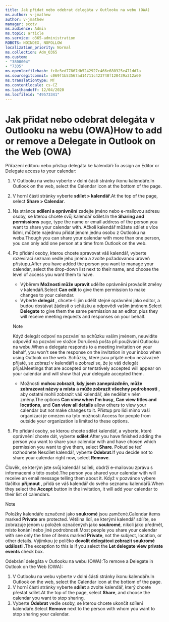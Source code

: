 ```yaml
---
title: Jak přidat nebo odebrat delegáta v Outlooku na webu (OWA)
ms.author: v-jmathew
author: v-jmathew
manager: scotv
ms.audience: Admin
ms.topic: article
ms.service: o365-administration
ROBOTS: NOINDEX, NOFOLLOW
localization_priority: Normal
ms.collection: Adm_O365
ms.custom:
- "3800004"
- "7335"
ms.openlocfilehash: fc8e3ed77867db5242927c466e680325e471dd7a
ms.sourcegitcommit: c069f1b53567ad14711c423740f120439a312a60
ms.translationtype: MT
ms.contentlocale: cs-CZ
ms.lasthandoff: 12/04/2020
ms.locfileid: "49573341"
---
```

# <a name="how-to-add-or-remove-a-delegate-in-outlook-on-the-web-owa"></a><span data-ttu-id="2ce10-102">Jak přidat nebo odebrat delegáta v Outlooku na webu (OWA)</span><span class="sxs-lookup"><span data-stu-id="2ce10-102">How to add or remove a Delegate in Outlook on the Web (OWA)</span></span>

<span data-ttu-id="2ce10-103">Přiřazení editoru nebo přístup delegáta ke kalendáři:</span><span class="sxs-lookup"><span data-stu-id="2ce10-103">To assign an Editor or Delegate access to your calendar:</span></span>

1. <span data-ttu-id="2ce10-104">V Outlooku na webu vyberte v dolní části stránky ikonu kalendáře.</span><span class="sxs-lookup"><span data-stu-id="2ce10-104">In Outlook on the web, select the Calendar icon at the bottom of the page.</span></span>
2. <span data-ttu-id="2ce10-105">V horní části stránky vyberte **sdílet > kalendář**.</span><span class="sxs-lookup"><span data-stu-id="2ce10-105">At the top of the page, select **Share > Calendar**.</span></span>
3. <span data-ttu-id="2ce10-106">Na stránce **sdílení a oprávnění** zadejte jméno nebo e-mailovou adresu osoby, se kterou chcete svůj kalendář sdílet.</span><span class="sxs-lookup"><span data-stu-id="2ce10-106">In the **Sharing and permissions** page, type the name or email address of the person you want to share your calendar with.</span></span> <span data-ttu-id="2ce10-107">Ačkoli kalendář můžete sdílet s více lidmi, můžete najednou přidat jenom jednu osobu z Outlooku na webu.</span><span class="sxs-lookup"><span data-stu-id="2ce10-107">Though you can share your calendar with more than one person, you can only add one person at a time from Outlook on the web.</span></span>
4. <span data-ttu-id="2ce10-108">Po přidání osoby, kterou chcete spravovat váš kalendář, vyberte rozevírací seznam vedle jeho jména a zvolte požadovanou úroveň přístupu.</span><span class="sxs-lookup"><span data-stu-id="2ce10-108">After you have added the person you want to manage your calendar, select the drop-down list next to their name, and choose the level of access you want them to have.</span></span>

    - <span data-ttu-id="2ce10-109">Výběrem **Možnosti může upravit** udělíte oprávnění provádět změny v kalendáři.</span><span class="sxs-lookup"><span data-stu-id="2ce10-109">Select **Can edit** to give them permission to make changes to your calendar.</span></span>
    - <span data-ttu-id="2ce10-110">Vyberte **delegát** , chcete-li jim udělit stejné oprávnění jako editor, a budou dostávat žádosti o schůzku a odpovědi vaším jménem.</span><span class="sxs-lookup"><span data-stu-id="2ce10-110">Select **Delegate** to give them the same permission as an editor, plus they will receive meeting requests and responses on your behalf.</span></span>
    > [!NOTE]
    > <span data-ttu-id="2ce10-111">Když delegát odpoví na pozvání na schůzku vaším jménem, neuvidíte odpověď na pozvání ve složce Doručená pošta při používání Outlooku na webu.</span><span class="sxs-lookup"><span data-stu-id="2ce10-111">When a delegate responds to a meeting invitation on your behalf, you won't see the response on the invitation in your inbox when using Outlook on the web.</span></span> <span data-ttu-id="2ce10-112">Schůzky, které jsou přijaté nebo nezávazně přijaté, se zobrazí v kalendáři a zobrazí se, že je váš delegát přijal.</span><span class="sxs-lookup"><span data-stu-id="2ce10-112">Meetings that are accepted or tentatively accepted will appear on your calendar and will show that your delegate accepted them.</span></span>
    - <span data-ttu-id="2ce10-113">Možnosti **mohou zobrazit, kdy jsem zaneprázdněn**, **může zobrazovat názvy a místa** a **může zobrazit všechny podrobnosti** , aby ostatní mohli zobrazit váš kalendář, ale nedělat v něm změny.</span><span class="sxs-lookup"><span data-stu-id="2ce10-113">The options **Can view when I'm busy**, **Can view titles and locations**, and **Can view all details** allow others to view your calendar but not make changes to it.</span></span> <span data-ttu-id="2ce10-114">Přístup pro lidi mimo vaši organizaci je omezen na tyto možnosti.</span><span class="sxs-lookup"><span data-stu-id="2ce10-114">Access for people from outside your organization is limited to these options.</span></span>

5. <span data-ttu-id="2ce10-115">Po přidání osoby, se kterou chcete sdílet kalendář, a vyberte, které oprávnění chcete dát, vyberte **sdílet**.</span><span class="sxs-lookup"><span data-stu-id="2ce10-115">After you have finished adding the person you want to share your calendar with and have chosen which permission you want to give them, select **Share**.</span></span> <span data-ttu-id="2ce10-116">Pokud se teď rozhodnete Nesdílet kalendář, vyberte **Odebrat**.</span><span class="sxs-lookup"><span data-stu-id="2ce10-116">If you decide not to share your calendar right now, select **Remove**.</span></span>

<span data-ttu-id="2ce10-117">Člověk, se kterým jste svůj kalendář sdíleli, obdrží e-mailovou zprávu s informacemi o této osobě.</span><span class="sxs-lookup"><span data-stu-id="2ce10-117">The person you shared your calendar with will receive an email message telling them about it.</span></span> <span data-ttu-id="2ce10-118">Když v pozvánce vybere tlačítko **přijmout** , přidá se váš kalendář do svého seznamu kalendářů.</span><span class="sxs-lookup"><span data-stu-id="2ce10-118">When they select the **Accept** button in the invitation, it will add your calendar to their list of calendars.</span></span>

> [!NOTE]
> <span data-ttu-id="2ce10-119">Položky kalendáře označené jako **soukromé** jsou zamčené.</span><span class="sxs-lookup"><span data-stu-id="2ce10-119">Calendar items marked **Private** are protected.</span></span> <span data-ttu-id="2ce10-120">Většina lidí, se kterými kalendář sdílíte, se zobrazuje jenom u položek označených jako **soukromé**, nikoli jako předmět, místo konání nebo jiné podrobnosti.</span><span class="sxs-lookup"><span data-stu-id="2ce10-120">Most people you share your calendar with see only the time of items marked **Private**, not the subject, location, or other details.</span></span> <span data-ttu-id="2ce10-121">Výjimkou je políčko **dovolit delegátovi zobrazit soukromé události** .</span><span class="sxs-lookup"><span data-stu-id="2ce10-121">The exception to this is if you select the **Let delegate view private events** check box.</span></span>

<span data-ttu-id="2ce10-122">Odebrání delegáta v Outlooku na webu (OWA):</span><span class="sxs-lookup"><span data-stu-id="2ce10-122">To remove a Delegate in Outlook on the Web (OWA):</span></span>

1. <span data-ttu-id="2ce10-123">V Outlooku na webu vyberte v dolní části stránky ikonu kalendáře.</span><span class="sxs-lookup"><span data-stu-id="2ce10-123">In Outlook on the web, select the Calendar icon at the bottom of the page.</span></span>
2. <span data-ttu-id="2ce10-124">V horní části stránky vyberte **sdílet** a zvolte kalendář, který chcete přestat sdílet.</span><span class="sxs-lookup"><span data-stu-id="2ce10-124">At the top of the page, select **Share**, and choose the calendar you want to stop sharing.</span></span>
3. <span data-ttu-id="2ce10-125">Vyberte **Odebrat** vedle osoby, se kterou chcete ukončit sdílení kalendáře.</span><span class="sxs-lookup"><span data-stu-id="2ce10-125">Select **Remove** next to the person with whom you want to stop sharing your calendar.</span></span>
